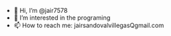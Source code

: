 - 👋 Hi, I’m @jair7578
- 👀 I’m interested in the programing
- 📫 How to reach me: jairsandovalvillegasQgmail.com

<!---
jair7578/jair7578 is a ✨ special ✨ repository because its `README.md` (this file) appears on your GitHub profile.
You can click the Preview link to take a look at your changes.
--->
